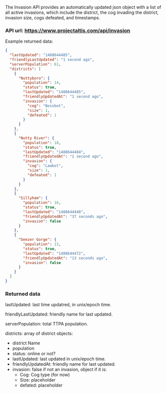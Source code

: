 The Invasion API provides an automatically updated json object with a list of all active invasions, which include the district, the cog invading the district, invasion size, cogs defeated, and timestamps.

### API url: https://www.projectaltis.com/api/invasion

Example returned data:


```json
{
  "lastUpdated": "1488644485",
  "friendlyLastUpdated": "1 second ago",
  "serverPopulation": 61,
  "districts": [
    {
      "Nuttyboro": {
        "population": 14,
        "status": true,
        "lastUpdated": "1488644485",
        "friendlyUpdatedAt": "1 second ago",
        "invasion": {
          "cog": "Bossbot",
          "size": 1,
          "defeated": 1
        }
      }
    },
    {
      "Nutty River": {
        "population": 18,
        "status": true,
        "lastUpdated": "1488644484",
        "friendlyUpdatedAt": "1 second ago",
        "invasion": {
          "cog": "Lawbot",
          "size": 1,
          "defeated": 1
        }
      }
    },
    {
      "Sillyham": {
        "population": 16,
        "status": true,
        "lastUpdated": "1488644448",
        "friendlyUpdatedAt": "37 seconds ago",
        "invasion": false
      }
    },
    {
      "Geezer Gorge": {
        "population": 13,
        "status": true,
        "lastUpdated": "1488644472",
        "friendlyUpdatedAt": "13 seconds ago",
        "invasion": false
      }
    }
  ]
}

```

### Returned data

lastUpdated: last time updatred, in unix/epoch time.

friendlyLastUpdated: friendly name for last updated.

serverPopulation: total TTPA population.

districts: array of district objects:
- district Name
 - population
 - status: online or not?
 - lastUpdated: last updated in unix/epoch time.
 - friendlyUpdatedAt: friendly name for last updated.
 - invasion: false if not an invasion, object if it is:
    - Cog: Cog type (for now)
    - Size: placeholder
    - defated: placeholder
